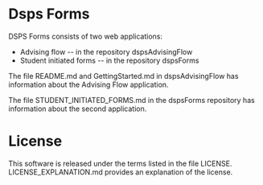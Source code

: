 # Dsps Forms

DSPS Forms consists of two web applications:

* Advising flow --  in the repository dspsAdvisingFlow
* Student initiated forms -- in the repository dspsForms


The file README.md and GettingStarted.md in dspsAdvisingFlow has information about the Advising Flow application.


The file STUDENT_INITIATED_FORMS.md in the dspsForms repository has information about the second application.


# License

This software is released under the terms listed in the file LICENSE.  LICENSE_EXPLANATION.md provides an explanation of the license.

 





